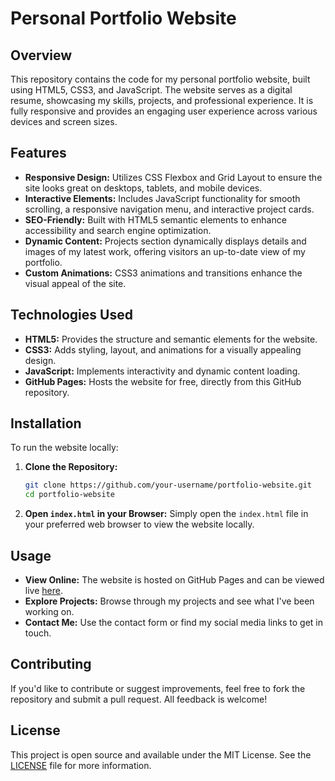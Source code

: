 # Personal Portfolio Website

## Overview

This repository contains the code for my personal portfolio website, built using HTML5, CSS3, and JavaScript. The website serves as a digital resume, showcasing my skills, projects, and professional experience. It is fully responsive and provides an engaging user experience across various devices and screen sizes.

## Features

- **Responsive Design:** Utilizes CSS Flexbox and Grid Layout to ensure the site looks great on desktops, tablets, and mobile devices.
- **Interactive Elements:** Includes JavaScript functionality for smooth scrolling, a responsive navigation menu, and interactive project cards.
- **SEO-Friendly:** Built with HTML5 semantic elements to enhance accessibility and search engine optimization.
- **Dynamic Content:** Projects section dynamically displays details and images of my latest work, offering visitors an up-to-date view of my portfolio.
- **Custom Animations:** CSS3 animations and transitions enhance the visual appeal of the site.

## Technologies Used

- **HTML5:** Provides the structure and semantic elements for the website.
- **CSS3:** Adds styling, layout, and animations for a visually appealing design.
- **JavaScript:** Implements interactivity and dynamic content loading.
- **GitHub Pages:** Hosts the website for free, directly from this GitHub repository.

## Installation

To run the website locally:

1. **Clone the Repository:**
    ```bash
    git clone https://github.com/your-username/portfolio-website.git
    cd portfolio-website
    ```

2. **Open `index.html` in your Browser:**
   Simply open the `index.html` file in your preferred web browser to view the website locally.

## Usage

- **View Online:** The website is hosted on GitHub Pages and can be viewed live [here](https://your-username.github.io/portfolio-website/).
- **Explore Projects:** Browse through my projects and see what I've been working on.
- **Contact Me:** Use the contact form or find my social media links to get in touch.

## Contributing

If you'd like to contribute or suggest improvements, feel free to fork the repository and submit a pull request. All feedback is welcome!

## License

This project is open source and available under the MIT License. See the [LICENSE](LICENSE) file for more information.
